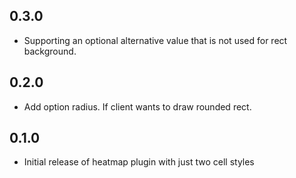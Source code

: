 ## 0.3.0

* Supporting an optional alternative value that is not used for rect background.

## 0.2.0

* Add option radius. If client wants to draw rounded rect.

## 0.1.0

* Initial release of heatmap plugin with just two cell styles
